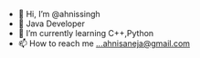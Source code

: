 - 👋 Hi, I’m @ahnissingh
- 👀 Java Developer
- 🌱 I’m currently learning C++,Python
- 📫 How to reach me ...ahnisaneja@gmail.com
